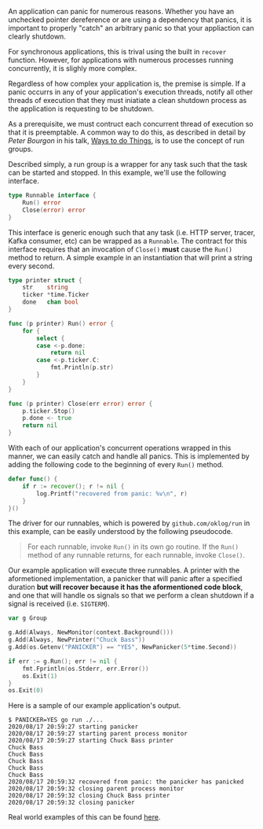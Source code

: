 An application can panic for numerous reasons. Whether you have an unchecked pointer dereference or are using a dependency that panics, it is important to properly "catch" an arbitrary panic so that your appliaction can clearly shutdown.

For synchronous applications, this is trival using the built in  `recover` function. However, for applications with numerous processes running concurrently, it is slighly more complex.

Regardless of how complex your application is, the premise is simple. If a panic occurrs in any of your application's execution threads, notify all other threads of execution that they must iniatiate a clean shutdown process as the application is requesting to be shutdown.

As a prerequisite, we must contruct each concurrent thread of execution so that it is preemptable. A common way to do this, as described in detail by *Peter Bourgon* in his talk, [Ways to do Things](https://www.youtube.com/watch?v=LHe1Cb_Ud_M), is to use the concept of run groups.

Described simply, a run group is a wrapper for any task such that the task can be started and stopped. In this example, we'll use the following interface.

```go
type Runnable interface {
	Run() error
	Close(error) error
}
```

This interface is generic enough such that any task (i.e. HTTP server, tracer, Kafka consumer, etc) can be wrapped as a `Runnable`. The contract for this interface requires that an invocation of `Close()` **must** cause the `Run()` method to return. A simple example in an instantiation that will print a string every second.

```go
type printer struct {
	str    string
	ticker *time.Ticker
	done   chan bool
}

func (p printer) Run() error {
	for {
		select {
		case <-p.done:
			return nil
		case <-p.ticker.C:
			fmt.Println(p.str)
		}
	}
}

func (p printer) Close(err error) error {
    p.ticker.Stop()
    p.done <- true
    return nil
}
```

With each of our application's concurrent operations wrapped in this manner, we can easily catch and handle all panics. This is implemented by adding the following code to the beginning of every `Run()` method.

```go
defer func() {
    if r := recover(); r != nil {
        log.Printf("recovered from panic: %v\n", r)
    }
}()
```

The driver for our runnables, which is powered by `github.com/oklog/run` in this example, can be easily understood by the following pseudocode. 

> For each runnable, invoke `Run()` in its own go routine. If the `Run()` method of any runnable returns, for each runnable, invoke `Close()`.

Our example application will execute three runnables. A printer with the aformetioned implementation, a panicker that will panic after a specified duration **but will recover because it has the aformentioned code block**, and one that will handle os signals so that we perform a clean shutdown if a signal is received (i.e. `SIGTERM`).

```go
var g Group

g.Add(Always, NewMonitor(context.Background()))
g.Add(Always, NewPrinter("Chuck Bass"))
g.Add(os.Getenv("PANICKER") == "YES", NewPanicker(5*time.Second))

if err := g.Run(); err != nil {
    fmt.Fprintln(os.Stderr, err.Error())
    os.Exit(1)
}
os.Exit(0)
```

Here is a sample of our example application's output.

```
$ PANICKER=YES go run ./...
2020/08/17 20:59:27 starting panicker
2020/08/17 20:59:27 starting parent process monitor
2020/08/17 20:59:27 starting Chuck Bass printer
Chuck Bass
Chuck Bass
Chuck Bass
Chuck Bass
Chuck Bass
2020/08/17 20:59:32 recovered from panic: the panicker has panicked
2020/08/17 20:59:32 closing parent process monitor
2020/08/17 20:59:32 closing Chuck Bass printer
2020/08/17 20:59:32 closing panicker
```

Real world examples of this can be found [here](https://github.com/northwesternmutual/kanali/blob/master/cmd/kanali/app/kanali.go#L141-L148).

